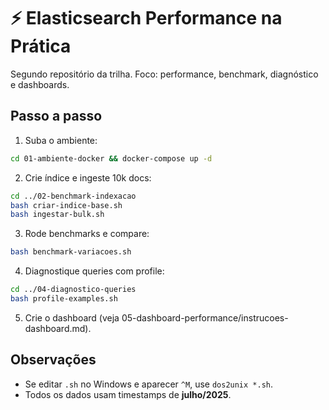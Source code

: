 # ⚡ Elasticsearch Performance na Prática

Segundo repositório da trilha. Foco: performance, benchmark, diagnóstico e dashboards.

## Passo a passo
1. Suba o ambiente:
```bash
cd 01-ambiente-docker && docker-compose up -d
```
2. Crie índice e ingeste 10k docs:
```bash
cd ../02-benchmark-indexacao
bash criar-indice-base.sh
bash ingestar-bulk.sh
```
3. Rode benchmarks e compare:
```bash
bash benchmark-variacoes.sh
```
4. Diagnostique queries com profile:
```bash
cd ../04-diagnostico-queries
bash profile-examples.sh
```
5. Crie o dashboard (veja 05-dashboard-performance/instrucoes-dashboard.md).

## Observações
- Se editar `.sh` no Windows e aparecer `^M`, use `dos2unix *.sh`.
- Todos os dados usam timestamps de **julho/2025**.
